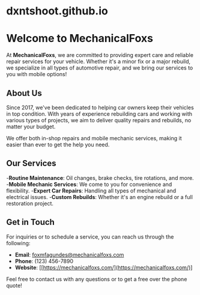# dxntshoot.github.io
# Welcome to MechanicalFoxs

At **MechanicalFoxs**, we are committed to providing expert care and reliable repair services for your vehicle. Whether it's a minor fix or a major rebuild, we specialize in all types of automotive repair, and we bring our services to you with mobile options!

## About Us

Since 2017, we've been dedicated to helping car owners keep their vehicles in top condition. With years of experience rebuilding cars and working with various types of projects, we aim to deliver quality repairs and rebuilds, no matter your budget.

We offer both in-shop repairs and mobile mechanic services, making it easier than ever to get the help you need.

## Our Services


-**Routine Maintenance**: Oil changes, brake checks, tire rotations, and more.
-**Mobile Mechanic Services**: We come to you for convenience and flexibility.
-**Expert Car Repairs**: Handling all types of mechanical and electrical issues.
-**Custom Rebuilds**: Whether it's an engine rebuild or a full restoration project.


## Get in Touch

For inquiries or to schedule a service, you can reach us through the following:

- **Email**: [foxmfagundes@mechanicalfoxs.com](foxmfagundes@mechanicalfoxs.com)
- **Phone**: (123) 456-7890
- **Website**: [[https://mechanicalfoxs.com/](https://mechanicalfoxs.com/)]

Feel free to contact us with any questions or to get a free over the phone quote!
